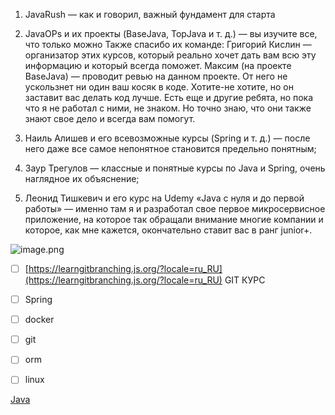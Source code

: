 1. JavaRush — как и говорил, важный фундамент для старта
    
2. JavaOPs и их проекты (BaseJava, TopJava и т. д.) — вы изучите все, что только можно Также спасибо их команде: Григорий Кислин — организатор этих курсов, который реально хочет дать вам всю эту информацию и который всегда поможет. Максим (на проекте BaseJava) — проводит ревью на данном проекте. От него не ускользнет ни один ваш косяк в коде. Хотите-не хотите, но он заставит вас делать код лучше. Есть еще и другие ребята, но пока что я не работал с ними, не знаком. Но точно знаю, что они также знают свое дело и всегда вам помогут.
    
3. Наиль Алишев и его всевозможные курсы (Spring и т. д.) — после него даже все самое непонятное становится предельно понятным;
    
4. Заур Трегулов — классные и понятные курсы по Java и Spring, очень наглядное их объяснение;
    
5. Леонид Тишкевич и его курс на Udemy «Java c нуля и до первой работы» — именно там я и разработал свое первое микросервисное приложение, на которое так обращали внимание многие компании и которое, как мне кажется, окончательно ставит вас в ранг junior+.
    

![image.png](https://cdn.buildin.ai/s3/2d068c18-d621-46e1-9ee7-06c925747df8/image.png?time=1743326100&token=3f3738c5b22b4514674cd9df6bb6895b&role=free)

- [ ] [https://learngitbranching.js.org/?locale=ru_RU](https://learngitbranching.js.org/?locale=ru_RU) GIT КУРС
    
- [ ] Spring
    
- [ ] docker
    
- [ ] git
    
- [ ] orm
    
- [ ] linux
    

[Java](https://buildin.ai/f6b860af-930f-4d1c-b1b7-215c0dece17d)